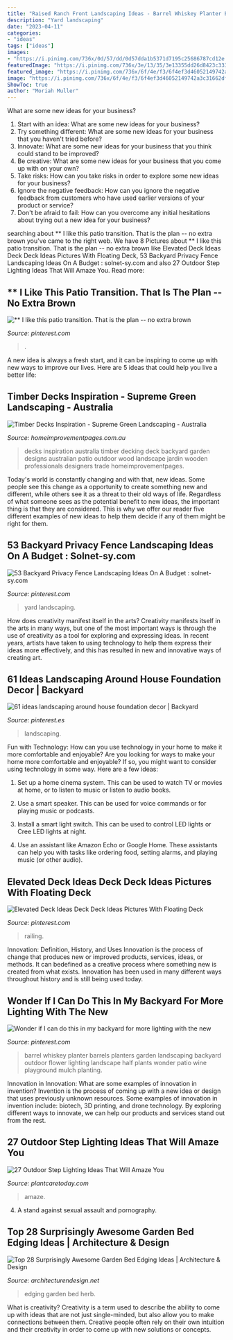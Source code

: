 ```yaml
---
title: "Raised Ranch Front Landscaping Ideas - Barrel Whiskey Planter Barrels Planters Garden Landscaping Backyard Outdoor Flower Lighting Landscape Half Plants Wonder Patio Wine Playground Mulch Planting"
description: "Yard landscaping"
date: "2023-04-11"
categories:
- "ideas"
tags: ["ideas"]
images:
- "https://i.pinimg.com/736x/0d/57/dd/0d57dda1b5371d7195c25686787cd12e.jpg"
featuredImage: "https://i.pinimg.com/736x/3e/13/35/3e13355dd26d8423c33330f250c827a3.jpg"
featured_image: "https://i.pinimg.com/736x/6f/4e/f3/6f4ef3d46052149742a3c31662dfff89--brown-spots-the-plan.jpg"
image: "https://i.pinimg.com/736x/6f/4e/f3/6f4ef3d46052149742a3c31662dfff89--brown-spots-the-plan.jpg"
ShowToc: true
author: "Moriah Muller"
---
```



What are some new ideas for your business?
1. Start with an idea: What are some new ideas for your business? 
2. Try something different: What are some new ideas for your business that you haven't tried before? 
3. Innovate: What are some new ideas for your business that you think could stand to be improved? 
4. Be creative: What are some new ideas for your business that you come up with on your own? 
5. Take risks: How can you take risks in order to explore some new ideas for your business? 
6. Ignore the negative feedback: How can you ignore the negative feedback from customers who have used earlier versions of your product or service? 
7. Don't be afraid to fail: How can you overcome any initial hesitations about trying out a new idea for your business?

	

		
searching about ** I like this patio transition. That is the plan -- no extra brown you've came to the right web. We have 8 Pictures about ** I like this patio transition. That is the plan -- no extra brown like Elevated Deck Ideas Deck Deck Ideas Pictures With Floating Deck, 53 Backyard Privacy Fence Landscaping Ideas On A Budget : solnet-sy.com and also 27 Outdoor Step Lighting Ideas That Will Amaze You. Read more:
		
    
## ** I Like This Patio Transition. That Is The Plan -- No Extra Brown

<img loading=lazy src="https://i.pinimg.com/736x/6f/4e/f3/6f4ef3d46052149742a3c31662dfff89--brown-spots-the-plan.jpg" onerror="this.onerror=null;this.src='https://tse3.mm.bing.net/th?id=OIP.oAQsq104dV_-1mScpWX1xwHaJm&amp;pid=15.1';" alt="** I like this patio transition. That is the plan -- no extra brown">

_Source: pinterest.com_

>. 

	

A new idea is always a fresh start, and it can be inspiring to come up with new ways to improve our lives. Here are 5 ideas that could help you live a better life: 

    
## Timber Decks Inspiration - Supreme Green Landscaping - Australia

<img loading=lazy src="http://mediacache.homeimprovementpages.com.au/creative/galleries/245001_250000/246792/original_images/161909.jpg" onerror="this.onerror=null;this.src='https://tse3.mm.bing.net/th?id=OIP.FyWsC_lc6A8EMDcctJpmAgHaE9&amp;pid=15.1';" alt="Timber Decks Inspiration - Supreme Green Landscaping - Australia">

_Source: homeimprovementpages.com.au_

>decks inspiration australia timber decking deck backyard garden designs australian patio outdoor wood landscape jardin wooden professionals designers trade homeimprovementpages. 

	

Today's world is constantly changing and with that, new ideas. Some people see this change as a opportunity to create something new and different, while others see it as a threat to their old ways of life. Regardless of what someone sees as the potential benefit to new ideas, the important thing is that they are considered. This is why we offer our reader five different examples of new ideas to help them decide if any of them might be right for them.

    
## 53 Backyard Privacy Fence Landscaping Ideas On A Budget : Solnet-sy.com

<img loading=lazy src="https://i.pinimg.com/736x/f2/d3/d3/f2d3d3878b34e82dfbaba598ca75d22f.jpg" onerror="this.onerror=null;this.src='https://tse2.mm.bing.net/th?id=OIP.iSgZk91y7jIxLVzZLSnHAQHaLA&amp;pid=15.1';" alt="53 Backyard Privacy Fence Landscaping Ideas On A Budget : solnet-sy.com">

_Source: pinterest.com_

>yard landscaping. 

	

How does creativity manifest itself in the arts?
Creativity manifests itself in the arts in many ways, but one of the most important ways is through the use of creativity as a tool for exploring and expressing ideas. In recent years, artists have taken to using technology to help them express their ideas more effectively, and this has resulted in new and innovative ways of creating art.

    
## 61 Ideas Landscaping Around House Foundation Decor | Backyard

<img loading=lazy src="https://i.pinimg.com/736x/0d/57/dd/0d57dda1b5371d7195c25686787cd12e.jpg" onerror="this.onerror=null;this.src='https://tse3.mm.bing.net/th?id=OIP.HMNGHheXqhKbmdjcy84OmAAAAA&amp;pid=15.1';" alt="61 ideas landscaping around house foundation decor | Backyard">

_Source: pinterest.es_

>landscaping. 

	

Fun with Technology: How can you use technology in your home to make it more comfortable and enjoyable?
Are you looking for ways to make your home more comfortable and enjoyable? If so, you might want to consider using technology in some way. Here are a few ideas:
1. Set up a home cinema system. This can be used to watch TV or movies at home, or to listen to music or listen to audio books.

2. Use a smart speaker. This can be used for voice commands or for playing music or podcasts.

3. Install a smart light switch. This can be used to control LED lights or Cree LED lights at night.

4. Use an assistant like Amazon Echo or Google Home. These assistants can help you with tasks like ordering food, setting alarms, and playing music (or other audio).

    
## Elevated Deck Ideas Deck Deck Ideas Pictures With Floating Deck

<img loading=lazy src="https://i.pinimg.com/736x/86/fa/2b/86fa2bfd99df98747dab84b7339d938b.jpg" onerror="this.onerror=null;this.src='https://tse2.mm.bing.net/th?id=OIP.cvA-SF-4FY5WvD9bLSx9NQHaHa&amp;pid=15.1';" alt="Elevated Deck Ideas Deck Deck Ideas Pictures With Floating Deck">

_Source: pinterest.com_

>railing. 

	

Innovation: Definition, History, and Uses
Innovation is the process of change that produces new or improved products, services, ideas, or methods. It can bedefined as a creative process where something new is created from what exists. Innovation has been used in many different ways throughout history and is still being used today.

    
## Wonder If I Can Do This In My Backyard For More Lighting With The New

<img loading=lazy src="https://i.pinimg.com/736x/3e/13/35/3e13355dd26d8423c33330f250c827a3.jpg" onerror="this.onerror=null;this.src='https://tse3.mm.bing.net/th?id=OIP.A1uKB5X4Eq0_24kJCLPRqAHaJ6&amp;pid=15.1';" alt="Wonder if I can do this in my backyard for more lighting with the new">

_Source: pinterest.com_

>barrel whiskey planter barrels planters garden landscaping backyard outdoor flower lighting landscape half plants wonder patio wine playground mulch planting. 

	

Innovation in Innovation: What are some examples of innovation in invention?
Invention is the process of coming up with a new idea or design that uses previously unknown resources. Some examples of innovation in invention include: biotech, 3D printing, and drone technology. By exploring different ways to innovate, we can help our products and services stand out from the rest.

    
## 27 Outdoor Step Lighting Ideas That Will Amaze You

<img loading=lazy src="https://plantcaretoday.com/wp-content/uploads/contemporary-deck-with-mid-century-modern-landscaping-and-flower-beds-i_g-IS-19a27m3of3i3h-xQN15.jpg" onerror="this.onerror=null;this.src='https://tse2.mm.bing.net/th?id=OIP.sju8LXZ6v4UGrrEynaQ34QHaLH&amp;pid=15.1';" alt="27 Outdoor Step Lighting Ideas That Will Amaze You">

_Source: plantcaretoday.com_

>amaze. 

	

4. A stand against sexual assault and pornography.

    
## Top 28 Surprisingly Awesome Garden Bed Edging Ideas | Architecture &amp; Design

<img loading=lazy src="https://cdn.architecturendesign.net/wp-content/uploads/2015/04/Garden-Bed-Edging-Ideas-AD-27.jpg" onerror="this.onerror=null;this.src='https://tse1.mm.bing.net/th?id=OIP.2wt9rqbQuikhidolXVdYAQHaLH&amp;pid=15.1';" alt="Top 28 Surprisingly Awesome Garden Bed Edging Ideas | Architecture &amp; Design">

_Source: architecturendesign.net_

>edging garden bed herb. 

	

What is creativity?
Creativity is a term used to describe the ability to come up with ideas that are not just single-minded, but also allow you to make connections between them. Creative people often rely on their own intuition and their creativity in order to come up with new solutions or concepts.

